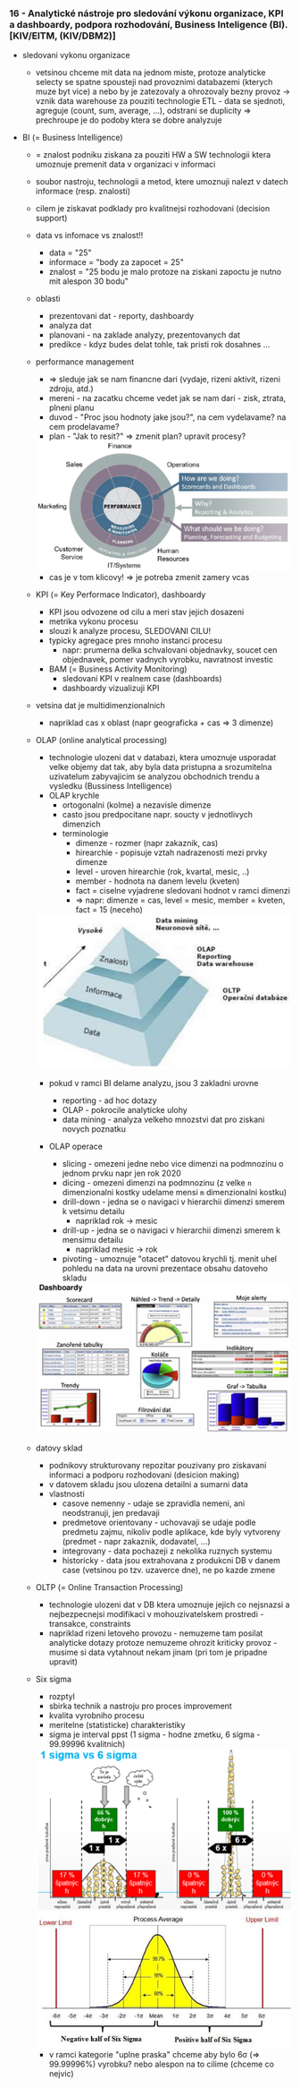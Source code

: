 ### 16 - Analytické nástroje pro sledování výkonu organizace, KPI a dashboardy, podpora rozhodování, Business Inteligence (BI). [KIV/EITM, (KIV/DBM2)]

- sledovani vykonu organizace
  - vetsinou chceme mit data na jednom miste, protoze analyticke selecty se spatne spousteji nad provoznimi databazemi (kterych muze byt vice) a nebo by je zatezovaly a ohrozovaly bezny provoz -> vznik data warehouse za pouziti technologie ETL - data se sjednoti, agreguje (count, sum, average, ...), odstrani se duplicity => prechroupe je do podoby ktera se dobre analyzuje

- BI (= Business Intelligence)
  - = znalost podniku ziskana za pouziti HW a SW technologii ktera umoznuje premenit data v organizaci v informaci
  - soubor nastroju, technologii a metod, ktere umoznuji nalezt v datech informace (resp. znalosti)
  - cilem je ziskavat podklady pro kvalitnejsi rozhodovani (decision support)
  - data vs infomace vs znalost!!
    - data = "25"
    - informace = "body za zapocet = 25"
    - znalost = "25 bodu je malo protoze na ziskani zapoctu je nutno mit alespon 30 bodu"
  - oblasti
    - prezentovani dat - reporty, dashboardy
    - analyza dat
    - planovani - na zaklade analyzy, prezentovanych dat
    - predikce - kdyz budes delat tohle, tak pristi rok dosahnes ...
  - performance management
    - => sleduje jak se nam financne dari (vydaje, rizeni aktivit, rizeni zdroju, atd.)
    - mereni - na zacatku chceme vedet jak se nam dari - zisk, ztrata, plneni planu
    - duvod - "Proc jsou hodnoty jake jsou?", na cem vydelavame? na cem prodelavame?
    - plan - "Jak to resit?" => zmenit plan? upravit procesy?

    <img src="img/16/01.png">

    - cas je v tom klicovy! => je potreba zmenit zamery vcas

  - KPI (= Key Performace Indicator), dashboardy
    - KPI jsou odvozene od cilu a meri stav jejich dosazeni
    - metrika vykonu procesu
    - slouzi k analyze procesu, SLEDOVANI CILU!
    - typicky agregace pres mnoho instanci procesu
      - napr: prumerna delka schvalovani objednavky, soucet cen objednavek, pomer vadnych vyrobku, navratnost investic
    - BAM (= Business Activity Monitoring)
      - sledovani KPI v realnem case (dashboards)
      - dashboardy vizualizuji KPI

  - vetsina dat je multidimenzionalnich
    - napriklad cas x oblast (napr geograficka + cas => 3 dimenze)

  - OLAP (online analytical processing)
    - technologie ulozeni dat v databazi, ktera umoznuje usporadat velke objemy dat tak, aby byla data pristupna a srozumitelna uzivatelum zabyvajicim se analyzou obchodnich trendu a vysledku (Bussiness Intelligence)
    - OLAP krychle
      - ortogonalni (kolme) a nezavisle dimenze
      - casto jsou predpocitane napr. soucty v jednotlivych dimenzich
      - terminologie
        - dimenze - rozmer (napr zakaznik, cas)
        - hirearchie - popisuje vztah nadrazenosti mezi prvky dimenze
        - level - uroven hirearchie (rok, kvartal, mesic, ..)
        - member - hodnota na danem levelu (kveten)
        - fact = ciselne vyjadrene sledovani hodnot v ramci dimenzi
        - => napr: dimenze = cas, level = mesic, member = kveten, fact = 15 (neceho)

    <img src="img/16/02.png">

    - pokud v ramci BI delame analyzu, jsou 3 zakladni urovne
      - reporting - ad hoc dotazy
      - OLAP - pokrocile analyticke ulohy
      - data mining - analyza velkeho mnozstvi dat pro ziskani novych poznatku

    - OLAP operace
      - slicing - omezeni jedne nebo vice dimenzi na podmnozinu o jednom prvku napr jen rok 2020
      - dicing - omezeni dimenzi na podmnozinu (z velke `n` dimenzionalni kostky udelame mensi `m` dimenzionalni kostku)
      - drill-down - jedna se o navigaci v hierarchii dimenzi smerem k vetsimu detailu
        - napriklad rok -> mesic
      - drill-up - jedna se o navigaci v hierarchii dimenzi smerem k mensimu detailu
        - napriklad mesic -> rok
      - pivoting - umoznuje "otacet" datovou krychli tj. menit uhel pohledu na data na urovni prezentace obsahu datoveho skladu

    <img src="img/16/03.png">

  - datovy sklad
    - podnikovy strukturovany repozitar pouzivany pro ziskavani informaci a podporu rozhodovani (desicion making)
    - v datovem skladu jsou ulozena detailni a sumarni data
    - vlastnosti
      - casove nemenny - udaje se zpravidla nemeni, ani neodstranuji, jen predavaji
      - predmetove orientovany - uchovavaji se udaje podle predmetu zajmu, nikoliv podle aplikace, kde byly vytvoreny (predmet - napr zakaznik, dodavatel, ...)
      - integrovany - data pochazeji z nekolika ruznych systemu
      - historicky - data jsou extrahovana z produkcni DB v danem case (vetsinou po tzv. uzaverce dne), ne po kazde zmene

  - OLTP (= Online Transaction Processing)
    - technologie ulozeni dat v DB ktera umoznuje jejich co nejsnazsi a nejbezpecnejsi modifikaci v mohouzivatelskem prostredi - transakce, constraints
    - napriklad rizeni letoveho provozu - nemuzeme tam posilat analyticke dotazy protoze nemuzeme ohrozit kriticky provoz - musime si data vytahnout nekam jinam (pri tom je pripadne upravit)

  - Six sigma
    - rozptyl
    - sbirka technik a nastroju pro proces improvement
    - kvalita vyrobniho procesu
    - meritelne (statisticke) charakteristiky
    - sigma je interval ppst (1 sigma - hodne zmetku, 6 sigma - 99.99996 kvalitnich)

    <img src="img/16/04.png">

    <img src="img/16/05.png">

    - v ramci kategorie "uplne praska" chceme aby bylo 6σ (=> 99.99996%) vyrobku? nebo alespon na to cilime (chceme co nejvic)
